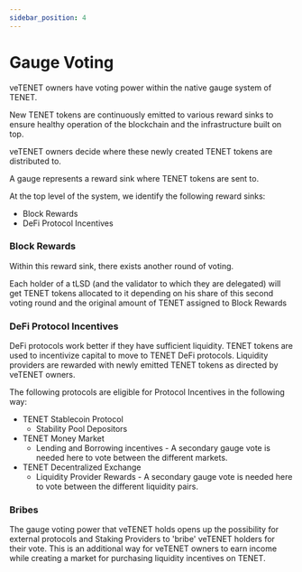 ```yaml
---
sidebar_position: 4
---
```


# Gauge Voting

veTENET owners have voting power within the native gauge system of TENET.&#x20;

New TENET tokens are continuously emitted to various reward sinks to ensure healthy operation of the blockchain and the infrastructure built on top.&#x20;

veTENET owners decide where these newly created TENET tokens are distributed to.&#x20;

A gauge represents a reward sink where TENET tokens are sent to.&#x20;

At the top level of the system, we identify the following reward sinks:

* Block Rewards
* DeFi Protocol Incentives

### Block Rewards

Within this reward sink, there exists another round of voting.&#x20;

Each holder of a tLSD (and the validator to which they are delegated) will get TENET tokens allocated to it depending on his share of this second voting round and the original amount of TENET assigned to Block Rewards

### DeFi Protocol Incentives

DeFi protocols work better if they have sufficient liquidity. TENET tokens are used to incentivize capital to move to TENET DeFi protocols. Liquidity providers are rewarded with newly emitted TENET tokens as directed by veTENET owners.

The following protocols are eligible for Protocol Incentives in the following way:

* TENET Stablecoin Protocol
  * Stability Pool Depositors&#x20;
* TENET Money Market
  * Lending and Borrowing incentives - A secondary gauge vote is needed here to vote between the different markets.
* TENET Decentralized Exchange&#x20;
  * Liquidity Provider Rewards - A secondary gauge vote is needed here to vote between the different liquidity pairs.&#x20;

### Bribes

The gauge voting power that veTENET holds opens up the possibility for external protocols and Staking Providers to 'bribe' veTENET holders for their vote. This is an additional way for veTENET owners to earn income while creating a market for purchasing liquidity incentives on TENET.&#x20;
